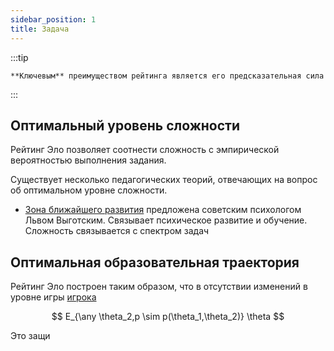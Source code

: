 ```yaml
---
sidebar_position: 1
title: Задача
---
```


:::tip

    **Ключевым** преимуществом рейтинга является его предсказательная сила

:::

## Оптимальный уровень сложности

Рейтинг Эло позволяет соотнести сложность c эмпирической вероятностью выполнения задания.

Существует несколько педагогических теорий, отвечающих на вопрос об оптимальном уровне сложности.
- [Зона ближайшего развития](https://en.wikipedia.org/wiki/Zone_of_proximal_development) предложена советским психологом Львом Выготским. Связывает психическое развитие и обучение. Сложность связывается с спектром задач



## Оптимальная образовательная траектория


Рейтинг Эло построен таким образом, что в отсутствии изменений в уровне игры [игрока](./bases/rating#elo) 

$$
   E_{\any \theta_2,p \sim p(\theta_1,\theta_2)} \theta 
$$

Это защи



